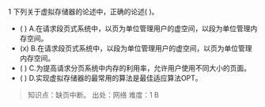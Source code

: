 1
下列关于虚拟存储器的论述中，正确的论述( )。
- ( ) A.在请求段页式系统中，以页为单位管理用户的虚空间，以段为单位管理内存空间。 
- (x) B.在请求段页式系统中，以段为单位管理用户的虚空间，以页为单位管理内存空间。
- ( ) C.为提高请求分页系统中内存的利用率，允许用户使用不同大小的页面。 
- ( ) D.实现虚拟存储器的最常用的算法是最佳适应算法OPT。

> 知识点：缺页中断。
> 出处：网络
> 难度：1
> B

